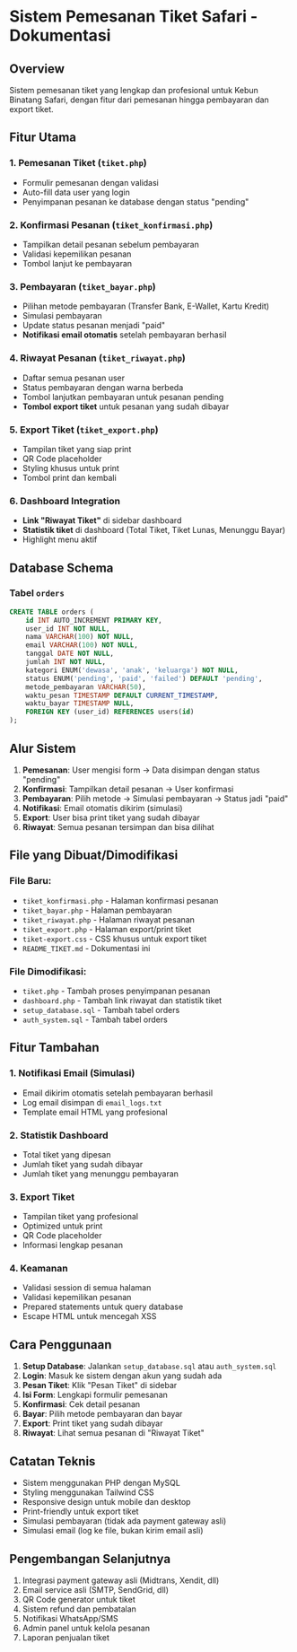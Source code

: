 # Sistem Pemesanan Tiket Safari - Dokumentasi

## Overview
Sistem pemesanan tiket yang lengkap dan profesional untuk Kebun Binatang Safari, dengan fitur dari pemesanan hingga pembayaran dan export tiket.

## Fitur Utama

### 1. Pemesanan Tiket (`tiket.php`)
- Formulir pemesanan dengan validasi
- Auto-fill data user yang login
- Penyimpanan pesanan ke database dengan status "pending"

### 2. Konfirmasi Pesanan (`tiket_konfirmasi.php`)
- Tampilkan detail pesanan sebelum pembayaran
- Validasi kepemilikan pesanan
- Tombol lanjut ke pembayaran

### 3. Pembayaran (`tiket_bayar.php`)
- Pilihan metode pembayaran (Transfer Bank, E-Wallet, Kartu Kredit)
- Simulasi pembayaran
- Update status pesanan menjadi "paid"
- **Notifikasi email otomatis** setelah pembayaran berhasil

### 4. Riwayat Pesanan (`tiket_riwayat.php`)
- Daftar semua pesanan user
- Status pembayaran dengan warna berbeda
- Tombol lanjutkan pembayaran untuk pesanan pending
- **Tombol export tiket** untuk pesanan yang sudah dibayar

### 5. Export Tiket (`tiket_export.php`)
- Tampilan tiket yang siap print
- QR Code placeholder
- Styling khusus untuk print
- Tombol print dan kembali

### 6. Dashboard Integration
- **Link "Riwayat Tiket"** di sidebar dashboard
- **Statistik tiket** di dashboard (Total Tiket, Tiket Lunas, Menunggu Bayar)
- Highlight menu aktif

## Database Schema

### Tabel `orders`
```sql
CREATE TABLE orders (
    id INT AUTO_INCREMENT PRIMARY KEY,
    user_id INT NOT NULL,
    nama VARCHAR(100) NOT NULL,
    email VARCHAR(100) NOT NULL,
    tanggal DATE NOT NULL,
    jumlah INT NOT NULL,
    kategori ENUM('dewasa', 'anak', 'keluarga') NOT NULL,
    status ENUM('pending', 'paid', 'failed') DEFAULT 'pending',
    metode_pembayaran VARCHAR(50),
    waktu_pesan TIMESTAMP DEFAULT CURRENT_TIMESTAMP,
    waktu_bayar TIMESTAMP NULL,
    FOREIGN KEY (user_id) REFERENCES users(id)
);
```

## Alur Sistem

1. **Pemesanan**: User mengisi form → Data disimpan dengan status "pending"
2. **Konfirmasi**: Tampilkan detail pesanan → User konfirmasi
3. **Pembayaran**: Pilih metode → Simulasi pembayaran → Status jadi "paid"
4. **Notifikasi**: Email otomatis dikirim (simulasi)
5. **Export**: User bisa print tiket yang sudah dibayar
6. **Riwayat**: Semua pesanan tersimpan dan bisa dilihat

## File yang Dibuat/Dimodifikasi

### File Baru:
- `tiket_konfirmasi.php` - Halaman konfirmasi pesanan
- `tiket_bayar.php` - Halaman pembayaran
- `tiket_riwayat.php` - Halaman riwayat pesanan
- `tiket_export.php` - Halaman export/print tiket
- `tiket-export.css` - CSS khusus untuk export tiket
- `README_TIKET.md` - Dokumentasi ini

### File Dimodifikasi:
- `tiket.php` - Tambah proses penyimpanan pesanan
- `dashboard.php` - Tambah link riwayat dan statistik tiket
- `setup_database.sql` - Tambah tabel orders
- `auth_system.sql` - Tambah tabel orders

## Fitur Tambahan

### 1. Notifikasi Email (Simulasi)
- Email dikirim otomatis setelah pembayaran berhasil
- Log email disimpan di `email_logs.txt`
- Template email HTML yang profesional

### 2. Statistik Dashboard
- Total tiket yang dipesan
- Jumlah tiket yang sudah dibayar
- Jumlah tiket yang menunggu pembayaran

### 3. Export Tiket
- Tampilan tiket yang profesional
- Optimized untuk print
- QR Code placeholder
- Informasi lengkap pesanan

### 4. Keamanan
- Validasi session di semua halaman
- Validasi kepemilikan pesanan
- Prepared statements untuk query database
- Escape HTML untuk mencegah XSS

## Cara Penggunaan

1. **Setup Database**: Jalankan `setup_database.sql` atau `auth_system.sql`
2. **Login**: Masuk ke sistem dengan akun yang sudah ada
3. **Pesan Tiket**: Klik "Pesan Tiket" di sidebar
4. **Isi Form**: Lengkapi formulir pemesanan
5. **Konfirmasi**: Cek detail pesanan
6. **Bayar**: Pilih metode pembayaran dan bayar
7. **Export**: Print tiket yang sudah dibayar
8. **Riwayat**: Lihat semua pesanan di "Riwayat Tiket"

## Catatan Teknis

- Sistem menggunakan PHP dengan MySQL
- Styling menggunakan Tailwind CSS
- Responsive design untuk mobile dan desktop
- Print-friendly untuk export tiket
- Simulasi pembayaran (tidak ada payment gateway asli)
- Simulasi email (log ke file, bukan kirim email asli)

## Pengembangan Selanjutnya

1. Integrasi payment gateway asli (Midtrans, Xendit, dll)
2. Email service asli (SMTP, SendGrid, dll)
3. QR Code generator untuk tiket
4. Sistem refund dan pembatalan
5. Notifikasi WhatsApp/SMS
6. Admin panel untuk kelola pesanan
7. Laporan penjualan tiket 
